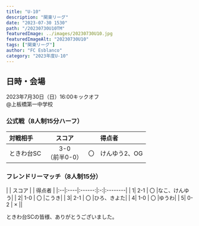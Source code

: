 ```yaml
---
title: "U-10"
description: "関東リーグ"
date: "2023-07-30 1530"
path: "/20230730U10TM"
featuredImage: ../images/20230730U10.jpg
featuredImageAlt: "20230730U10"
tags: ["関東リーグ"]
author: "FC Esblanco"
category: "2023年度U-10"
---
```


## 日時・会場

2023年7月30日（日）16:00キックオフ<br>
@上板橋第一中学校


### 公式戦（8人制15分ハーフ）　

| 対戦相手| スコア |   | 得点者  |
|:----|:------:|:-:|:--------|
| ときわ台SC | 3-0<br>（前半0-0） | 〇 |けんゆう2、OG|

### フレンドリーマッチ（8人制15分）

| | スコア |   | 得点者  |
|:--|:----|:------:|:-:|:--------|
| 1| 2-1 | 〇 |なこ、けんゆう|
| 2| 1-0 | 〇 |こうき|
| 3| 2-1 | 〇 |ひろ、きよた|
| 4| 1-0 | 〇 |ゆうわ|
| 5| 0-2 | ×  ||

ときわ台SCの皆様、ありがとうございました。